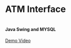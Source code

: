 <h1> ATM Interface <h1>
<h4> Java Swing and MYSQL </h4>
  <a href="https://drive.google.com/file/d/1QTAbrVdvOEfL6CaN5sqtO5PScbhGZyCj/view?usp=sharing">Demo Video</a>

